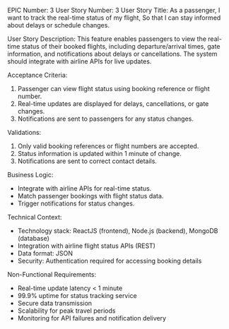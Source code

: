 EPIC Number: 3
User Story Number: 3
User Story Title: As a passenger, I want to track the real-time status of my flight, So that I can stay informed about delays or schedule changes.

User Story Description: This feature enables passengers to view the real-time status of their booked flights, including departure/arrival times, gate information, and notifications about delays or cancellations. The system should integrate with airline APIs for live updates.

Acceptance Criteria:
1. Passenger can view flight status using booking reference or flight number.
2. Real-time updates are displayed for delays, cancellations, or gate changes.
3. Notifications are sent to passengers for any status changes.

Validations:
1. Only valid booking references or flight numbers are accepted.
2. Status information is updated within 1 minute of change.
3. Notifications are sent to correct contact details.

Business Logic:
- Integrate with airline APIs for real-time status.
- Match passenger bookings with flight status data.
- Trigger notifications for status changes.

Technical Context:
- Technology stack: ReactJS (frontend), Node.js (backend), MongoDB (database)
- Integration with airline flight status APIs (REST)
- Data format: JSON
- Security: Authentication required for accessing booking details

Non-Functional Requirements:
- Real-time update latency < 1 minute
- 99.9% uptime for status tracking service
- Secure data transmission
- Scalability for peak travel periods
- Monitoring for API failures and notification delivery